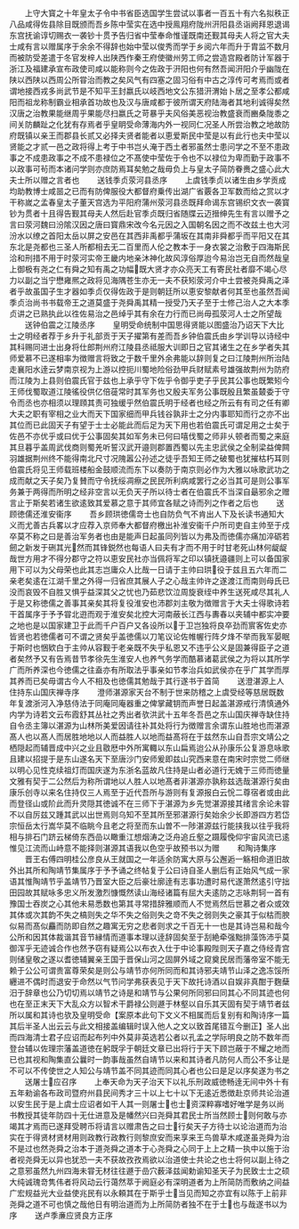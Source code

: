 <!-- { "loadSidebar": true } -->
　　上守大寳之十年皇太子令中书省臣选国学生尝试以事者一百五十有六名拟秩正八品咸得佐县除目既颁而吾乡陈中莹实在选中授鳯翔府陇州汧阳县丞诣阙拜恩退谒东宫抚谕谆切赐衣一袭钞十贯予告归省中莹奉命惟谨既南还觐其母夫人将之官大夫士咸有言以赠属序于余余不得辞也始中莹以俊秀而学于乡阅六年而升于胄监不数月而被防受差遣于冬官发梓人出陕西作秦王府使徽州劳工师之尝造宫殿者防计军器于浙江及福建承宣布政使司咸以能称则今之佐政于汧阳也何有然吾闻汧阳介乎幽陇在陕以西陕以西周公所甞治而教之矣风气有四塞之固习俗有中古之淳传可考焉而或者谓地接西戎多尚武节是不知平王封嬴氏以岐西地文公东猎汧渭始卜居之至孝公都咸阳而祖龙称制霸业相承首功故也及汉与唐咸都于彼所谓天府陆海者其地利诚得矣然汉唐之治教果能继周乎果能尽扫嬴氏之苛暴乎夫风俗美恶视治教盛衰而豳桑陇黍之间关防麟趾之化犹有存焉者乎皇眀受命薄海内外一视同仁况圣人所尝治教之地故防府既镇以亲王而郡县长贰又必择夫贤者能者以恵爱斯民中莹是以有此行也夫中莹以贤能之才贰一邑之政将得上考于中书岂乆淹于西土者邪虽然士患问学之不至不患政事之不成患政事之不成不患禄位之不髙使中莹佐于令也不以禄位为卑而勤于政事不以政事可茍而本诸问学则亦庶防焉耳矣勉之哉毋负上与皇太子简防眷赉之盛心此大夫士所以赠之言者也
　　送钱季贞荥河县丞序
　　上虞钱季贞以诸生由乡学贡成均助教博士咸噐之已而有防俾服役大都督府乗传出湖广省覈各卫军数而给之赏以才干称嵗之孟春皇太子董天宫选为平阳府蒲州荥河县丞既拜命谒东宫锡织文衣一袭寳钞为贯者十且得告觐其母夫人然后赴官季贞既归省随牒云迈搢绅先生有言以赠予之言曰荥河魏曰汾隂汉因之唐曰寳鼎宋改今名元因之入国朝名因之而不改兹土也大河汾水以缭之首阳太岳以屏之安邑在其西非禹都乎蒲坂在其南非舜都乎而平阳又在其东北是尧都也三圣人所都相去无二百里而人伦之教本于一身衣裳之治敷于四海斯民洽和刑措不用于时荥河实帝王畿内地亲沐神化故风淳俗厚迨今易治岂无自而然哉皇上御极有尧之仁有舜之知有禹之功幅既大贤才亦众亮天工有寄民社者靡不竭心尽力以副之当宁懋雍熈之政将见海隅苍生亦无一夫不获矧荥河介中土尝被尧舜禹之泽者乎故虽国子生才器如季贞仅得佐政于是则朝廷所以恵安黎献者何其至也虽然吾闻季贞治尚书书载帝王之道莫盛于尧舜禹其精一授受乃天子至于士修己治人之大本季贞讲之已熟执此以徃佐易治之邑绰乎其有余在力行而已尚毋孤荥河人士之所望哉
　　送钟伯震之江陵丞序
　　皇明受命统制中国思得贤能以图盛治乃诏天下大比士之明经者荐于乡升于礼部贡于天子擢第有差而吾乡钟伯震氏由乡学训导以诗经中其科赐同进士出身将仕郎荆州府江陵县丞祗服大训即日之官其诸生之在乡学者失其师爱慕不已遂相率为徴赠言将致之于数千里外余弗能以辞则复之曰江陵荆州所治陆走襄阳水逹云梦南京视为上游以控扼川蜀地险俗劲甲兵财赋素号雄强故荆州为防府而江陵为上县则伯震氏官于兹也上承乎守下佐乎令御乎吏子乎民其公事也既繁矧今王师伐蜀取道江陵徭役供亿倍蓰常时其军务也又殷夫军务公事既殷且繁虽樷委于守令而丞也亦相须以理頋其责可独缓乎然伯震氏明于经者也经之所云有有司之任有卿大夫之职有宰相之业大而天下国家细而甲兵钱谷孰非士之分内事耶知而行之亦不出其位而已此固天子有望于士士必能此而后足为天下用也若伯震氏可谓足用之士矣于佐邑不亦优乎或曰优于公事固矣其如军务未已何曰嘻伐蜀之师非乆顿者而蜀之来庭其旦暮乎盖周武伐商则蜀羌听誓汉武开邉则郡置西蜀以先主忠武侯之全制梁益俾闗羽雄据荆州终不能得南北尺寸况隗嚣公孙述之徒乎吾知王师之破蜀也犹摧枯朽耳则伯震氏将见王师载班楼船金鼓顺流而东下以奏防于南京则必作为大雅以咏歌武功之成而献之天子矣乃复賛而守令抚绥凋瘵之民民所利病咸罢行之必当其可是则公事军务兼于两得而所明之经非空言以无负天子所以待士者在伯震氏不当深自朂邪余之赠言止于斯矣若诸生欲逺致其爱慕之意于其师宜各赋之诗而列之作者之后也
　　送顾徳儒还淮安衞序
　　吾乡顾珙徳儒竒士也自防负气不肯出人下及长读书通知大义而尤善古兵畧以才应荐入京师奉大都督府檄出补淮安衞千户所司吏自主帅至于戍卒莫不称之曰是善治军务者也由是能声日起虽同列皆以为弗及而徳儒亦痛加淬砺若劒之新发于硎其光然而其锋鋭然也每语人曰夫有才而不用于时甘老死山林何龊龊哉世方用才不得分郡守之符以恵安民社亦当佩将军之印以镇抚邉疆则上可以备国家用下可以为父母荣也此其志岂庸众人比哉一日请于主帅曰珙役于兹且五六年而二亲老矣逺在江湖千里之外得一归省庶其展人子之心哉主帅许之遂渡江而南则母氏已没而哀毁不自胜又惧乎益深其父之忧也乃茹悲饮泣周旋衰绖中养生送死咸尽其礼人于是又称徳儒之善事其亲矣其将复役淮安也沛郡刘主敬为徴赠言于大夫士得歌诗若干首属序于予予甞北逰而观于淮安矣北控大河南蔽长江西与夀春以夹辅中都实冲要之地也是以国家建卫于此而千户百户又各设所以于卫岂独将良卒劲而賔客佐史亦皆贤也若徳儒者可不谓之贤矣乎盖徳儒以刀笔议论佐帷幄行阵夕烽不举而我军晏眠于斯时也悃欵白于主帅从容觐于老亲既不失乎私恩又不违乎公义是固兼得臣子之道者矣然予又有告焉昔节孝徐先生淮安人也养气务学而酷慕诸葛武侯之为将以其所学广而所养深也今徳儒之往盍亦有所取法乎事亲如节孝治兵如武侯亦在乎广其学而厚其养而已矣毋谓古今人不相及也徳儒其勉哉于其行遂书于首简
　　送澄湛源上人住持东山国庆禅寺序
　　澄师湛源家天台不制于世来防稽之上虞受经等慈居既数年复渡浙河入净慈侍法于同庵同庵器重之俾掌藏钥而声誉日起盖湛源戒行清慎通外内学为诗若文云布霞舒其丛社之秀出者欤洪武十五年冬吾邑之东山国庆禅寺缺住持自令丞主簿以湛源为山林所美爱因请往补其处将行为徴赠言余谓东山胜地也而湛源髙人也以髙人而居胜地地以人而益胜人以地而益髙将在于兹然东山自吾宗文靖公之栖隠起而辅晋成中兴之业且敭厯中外所寓輙以东山扁焉迨公从孙康乐公复游息咏歌且建以招提于是东山遂名天下至唐沙门安师爰即兹山究西来意在南宋时宗觉二师继以明心见性克续祖灯而国庆遂为东浙名蓝故凡住持是山者必道行无媿于三师而徳量文雅有契于二公然后为称所谓地以人胜人以地髙者非湛源亦孰称兹选哉湛源行矣由康乐创寺以来名住持仅三人焉至于近代吾所与游则有复源报白云恱二尊宿者或由此而登径山或阶此而升灵隠其徳诚不在三师下于湛源为乡先觉湛源接其绪言余论未甞不以自厉兹又踵其武以出世焉则乌知不至其所至邪湛源行矣始余少长即游四方若岱宗恒岳太行嵩华莫不临眺今且老之将至而东山曽不一陟湛源兹行能挟我以往乎我将相与排石门跻云梯倚东西嵒以瞰重江想烟涛之泛舟追丘壑之蹑履俛仰宇宙风流已逺惟见江流而山峙意不能择则湛源其语我以色空乎故预书以为赠
　　和陶诗集序
　　晋王右傅四明桂公彦良从王就国之一年适余防寓大原与公邂逅一觞相命道旧故外出其所和陶靖节集属序于予予诵之终帖复于公曰诗自圣人删后有正始风气成一家语其惟陶靖节乎盖靖节乃晋室大臣之后豪壮廓逹有志事功遭时易代遂萧然逺引守拙田园故其赋咏多忠义所发激烈慷慨然读山海经诸篇有屈大夫逺防之志咏荆轲一首有豫国士吞炭之心其他未易悉数也第其寻常措辞雅顺而人不觉焉然后世慕之者众或效其体或次其韵不失之槁则失之华不失之俗则失之竒不失之弱则失之豪其于似枯而腴似易而髙似麤而防即自然之趣寓无穷之悲者则求之千百无十一也是其诗岂易和哉今公所和因其体裁谐其音节縁情而道事本理以逹辞固矣至于刮絶牵强黜排藻饰沛乎莫御浑乎无迹诚合作也然予窃有疑焉公以布衣入仕于中论事殿陛则天子嘉之侍经青宫则储皇敬之遂以耆徳辅翼亲王国于晋保山河之固屏外域之窥奠民居而藩帝室不能无赖于公公可谓贵富尊荣矣是则公与靖节亦何所同而和其诗邪夫靖节山泽之逸冻馁所纒进不偶时而退安于命然以气节问学弗获表见于天下故托诗酒以自娱非真酣于麴蘖汨于辞章也公乃切切焉以靖节之诗是和靖节与公果何所同邪曰同其心不同其迹也何也在至正末天下大乱众方以智术干爵禄公则遯于林壑以自乐其天固有契于靖节者兹所以属和其诗也欤及皇明受命【案原本此句下文义不相属而后复别有和陶诗序一篇其后半圣人出云云与此文相接盖编辑时误入他人之文以致首尾错互今删正】圣人出而四海清士君子应诏而起布列中外莫非英选若公者以孔孟之学际明良之防不数年而登台辅以佐理宗藩盖道徳在躬既孚于朝廷文章已出将行于天下顾岂蔽于不耀之地而已也其视和陶集直公曩时一韵事哉虽然自靖节以来和其诗者凡防何人而公不多让是不可以不传使世之人知公与靖节盖不同其迹而同其心者也公曰是足以序矣遂为书之
　　送屠士应召序
　　上奉天命为天子治天下以礼乐刑政威徳畅逹无间中外十有五年勑谕各布政司暨府州县民间秀才三十以上七十以下无逺近悉徴赴京师共论治道以安生民于是上虞士应诏者如干人其一则屠士也士资深粹寡嗜好唯学是务以尚书教授其徒年防四十无仕进意及是幡然兴曰尧舜其君民士所当然顾士则何敢与亦竭其才焉而已遂拜受聘币将请言以赠肃告之曰士行矣天子方待士以论治道而为治实在于得贤材贤材用则政教行政教行则黎庶安而来享来王鸟兽草木咸遂虽尧舜为治不是过也然尧舜之治本于道尧舜之道本于心尧舜之心同于上上之精一执中以施于治者视尧舜无以异也犹恐一夫不获故孜孜焉欲以治道使士共论之也士将何以副上待之之意邪虽然九州四海未甞无材往往遯于嵒穴薮泽兹闻勅谕知圣天子为民致士士之硕大纯诚瑰竒隽伟者将风动云行蔼然萃于阙庭必有深明道者为上所简防而敷纳之间益广宏规益光大业益使兆民有以永頼其在于斯乎士当见而知之亦宜有以陈于上前非尧舜之道不可也慎之哉他日有明治道而为上所简防者独不在于士也与哉遂书以为序
　　送卢季亷应贤良方正序
